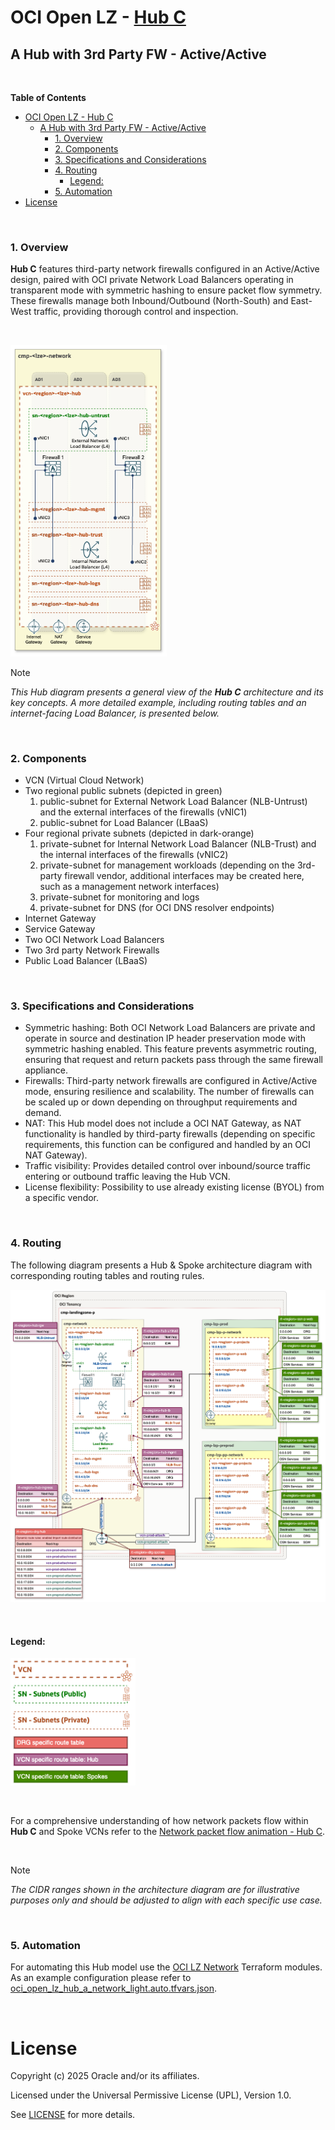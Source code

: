 # OCI Open LZ - [Hub C](#)
## A Hub with 3rd Party FW - Active/Active

&nbsp; 

**Table of Contents**

- [OCI Open LZ - Hub C](#oci-open-lz---hub-c)
  - [A Hub with 3rd Party FW - Active/Active](#a-hub-with-3rd-party-fw---activeactive)
    - [1. Overview](#1-overview)
    - [2. Components](#2-components)
    - [3. Specifications and Considerations](#3-specifications-and-considerations)
    - [4. Routing](#4-routing)
      - [Legend:](#legend)
    - [5. Automation](#5-automation)
- [License](#license)

&nbsp;

### 1. Overview
**Hub C** features third-party network firewalls configured in an Active/Active design, paired with OCI private Network Load Balancers operating in transparent mode with symmetric hashing to ensure packet flow symmetry. These firewalls manage both Inbound/Outbound (North-South) and East-West traffic, providing thorough control and inspection.

&nbsp; 

<img src="images/hub_c_design.png" width="250" height="value">

> [!NOTE]
> *This Hub diagram presents a general view of the **Hub C** architecture and its key concepts. A more detailed example, including routing tables and an internet-facing Load Balancer, is presented below.*

&nbsp;

###  2. Components
- VCN (Virtual Cloud Network)
- Two regional public subnets (depicted in green)
    1. public-subnet for External Network Load Balancer (NLB-Untrust) and the external interfaces of the firewalls (vNIC1)
    2. public-subnet for Load Balancer (LBaaS)
- Four regional private subnets (depicted in dark-orange)
    1. private-subnet for Internal Network Load Balancer (NLB-Trust) and the internal interfaces of the firewalls (vNIC2)
    2. private-subnet for management workloads (depending on the 3rd-party firewall vendor, additional interfaces may be created here, such as a management network interfaces)
    3. private-subnet for monitoring and logs
    4. private-subnet for DNS (for OCI DNS resolver endpoints)
- Internet Gateway
- Service Gateway
- Two OCI Network Load Balancers
- Two 3rd party Network Firewalls
- Public Load Balancer (LBaaS)

&nbsp;

### 3. Specifications and Considerations
- Symmetric hashing: Both OCI Network Load Balancers are private and operate in source and destination IP header preservation mode with symmetric hashing enabled. This feature prevents asymmetric routing, ensuring that request and return packets pass through the same firewall appliance.
- Firewalls: Third-party network firewalls are configured in Active/Active mode, ensuring resilience and scalability. The number of firewalls can be scaled up or down depending on throughput requirements and demand.
- NAT: This Hub model does not include a OCI NAT Gateway, as NAT functionality is handled by third-party firewalls (depending on specific requirements, this function can be configured and handled by an OCI NAT Gateway).
- Traffic visibility: Provides detailed control over inbound/source traffic entering or outbound traffic leaving the Hub VCN.
- License flexibility: Possibility to use already existing license (BYOL) from a specific vendor.

&nbsp;

### 4. Routing

The following diagram presents a Hub & Spoke architecture diagram with corresponding routing tables and routing rules.

<img src="images/hub_c_routing.png" width="900" height="value">

&nbsp;

#### Legend:

<img src="images/oci_hub_models_legend.png" width="200" height="value">

&nbsp;

For a comprehensive understanding of how network packets flow within **Hub C** and Spoke VCNs refer to the [Network packet flow animation - Hub C](/addons/oci-hub-models/hub_c/hub-c-packet_flow.md).

&nbsp;

> [!NOTE]
> *The CIDR ranges shown in the architecture diagram are for illustrative purposes only and should be adjusted to align with each specific use case.*

&nbsp;


### 5. Automation

For automating this Hub model use the [OCI LZ Network](https://github.com/oci-landing-zones/terraform-oci-modules-networking) Terraform modules. As an example configuration please refer to [oci_open_lz_hub_a_network_light.auto.tfvars.json](../hub_a/oci_open_lz_hub_a_network_light.auto.tfvars.json).


&nbsp; 

# License

Copyright (c) 2025 Oracle and/or its affiliates.

Licensed under the Universal Permissive License (UPL), Version 1.0.

See [LICENSE](/LICENSE.txt) for more details.
